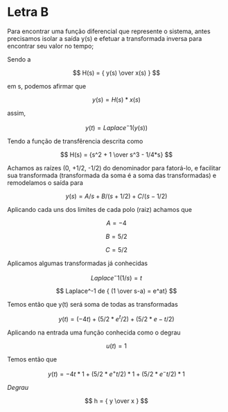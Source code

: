 # Letra B
Para encontrar uma função diferencial que represente o sistema, antes precisamos isolar a saída y(s) e efetuar a transformada inversa para encontrar seu valor no tempo;

Sendo a

$$ H(s) = {  y(s) \over x(s) } $$ 

em s, podemos afirmar que 

$$ y(s) = { H(s) * x(s) } $$

assim, 

$$ y(t) = Laplace^-1 ( y(s) ) $$ 

 Tendo a função de transfêrencia descrita como 
 
 $$ H(s) = {s^2 + 1 \over s^3 - 1/4*s} $$ 

 Achamos as raízes (0, +1/2, -1/2) do denominador para fatorá-lo, e facilitar sua transformada (transformada da soma é a soma das transformadas) e remodelamos o saída para 
 
 $$ y(s) = { A/s + B/(s+1/2) + C/(s-1/2) } $$

 Aplicando cada uns dos limites de cada polo (raiz) achamos que
 
 $$ A = -4 $$
 
 $$ B =  5/2 $$
 
 $$ C = 5/2 $$

 Aplicamos algumas transformadas já conhecidas 
 
 $$ Laplace^-1( 1/s ) = t $$
 
 $$ Laplace^-1 de { (1 \over s-a) = e^at} $$

Temos então que y(t) será soma de todas as transformadas

$$ y(t) = { (-4t) + (5/2 * e^t/2) + (5/2 * e-t/2) } $$ 

 Aplicando na entrada uma função conhecida como o degrau 
 
 $$ u(t) = 1 $$

 Temos então que
 
 $$ y(t) = -4t *1 + (5/2 * e^+t/2)*1 + (5/2 * e^-t/2)*1 $$
 
 *Degrau*

$$ h = {  y \over x } $$
